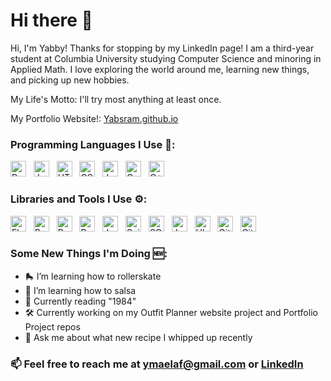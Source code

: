 # Hi there 🤗

<!--
**Yabsram/Yabsram** is a ✨ _special_ ✨ repository because its `README.md` (this file) appears on your GitHub profile.
-->
Hi, I'm Yabby! Thanks for stopping by my LinkedIn page! I am a third-year student at Columbia University studying Computer Science and minoring in Applied Math.
I love exploring the world around me, learning new things, and picking up new hobbies. 

My Life's Motto: I'll try most anything at least once.

My Portfolio Website!: [Yabsram.github.io](Yabsram.github.io)

### Programming Languages I Use 🚀:
<img src="https://img.shields.io/badge/python-3670A0?style=for-the-badge&logo=python&logoColor=ffdd54" alt="Python logo" title="Python" height="25" /> &nbsp; <img src="https://img.shields.io/badge/Java-ED8B00?style=for-the-badge&logo=openjdk&logoColor=white" alt="Java logo" title="Java" height="25" /> &nbsp; <img src="https://img.shields.io/badge/HTML-5-orange?style=for-the-badge&logo=html&logoColor=ffdd54" alt="HTML5 logo" title="HTML5" height="25" /> &nbsp; <img src="https://img.shields.io/badge/css3-%231572B6.svg?style=for-the-badge&logo=css3&logoColor=white" alt="CSS3 logo" title="CSS3" height="25" /> &nbsp; <img src="https://img.shields.io/badge/javascript-%23323330.svg?style=for-the-badge&logo=javascript&logoColor=%23F7DF1E" alt="JavaScript logo" title="JavaScript" height="25" /> &nbsp; <img src="https://img.shields.io/badge/c-%2300599C.svg?style=for-the-badge&logo=c&logoColor=white" alt="C logo" title="C" height="25" /> &nbsp; <img src="https://img.shields.io/badge/C++-00599C?style=flat-square&logo=C%2B%2B&logoColor=white" alt="C++ logo" title="C++" height="25" />

### Libraries and Tools I Use ⚙️:
<img src="https://img.shields.io/badge/flask-%23000.svg?style=for-the-badge&logo=flask&logoColor=white" alt="Flask logo" title="Flask" height="25" /> &nbsp; <img src="https://img.shields.io/badge/bootstrap-%238511FA.svg?style=for-the-badge&logo=bootstrap&logoColor=white" alt="Bootstrap logo" title="Bootstrap" height="25" /> &nbsp; <img src="https://img.shields.io/badge/pandas-%23150458.svg?style=for-the-badge&logo=pandas&logoColor=white" alt="Pandas logo" title="Pandas" height="25" /> &nbsp; <img src="https://img.shields.io/badge/Matplotlib-%23ffffff.svg?style=for-the-badge&logo=Matplotlib&logoColor=black" alt="Pandas logo" title="Pandas" height="25" /> &nbsp; <img src="https://img.shields.io/badge/jupyter-%23FA0F00.svg?style=for-the-badge&logo=jupyter&logoColor=white" alt="Jupyter Notebook logo" title="Jupyter Notebook" height="25" /> &nbsp; <img src="https://img.shields.io/badge/scikit--learn-%23F7931E.svg?style=for-the-badge&logo=scikit-learn&logoColor=white" alt="SciKit-Learn logo" title="SciKit-Learn logo" height="25" /> &nbsp; <img src="https://img.shields.io/badge/sqlite-%2307405e.svg?style=for-the-badge&logo=sqlite&logoColor=white" alt="SQLite logo" title="SQLite" height="25" /> &nbsp; <img src="https://img.shields.io/badge/jupyter-%23FA0F00.svg?style=for-the-badge&logo=jupyter&logoColor=white" alt="Jupyter Notebook logo" title="Jupyter Notebook" height="25" /> &nbsp; <img src="https://img.shields.io/badge/Ubuntu-E95420?style=for-the-badge&logo=ubuntu&logoColor=white" alt="Ubuntu logo" title="Ubuntu" height="25" /> &nbsp; <img src="https://img.shields.io/badge/git-%23F05033.svg?style=for-the-badge&logo=git&logoColor=white" alt="Git logo" title="Git" height="25" /> &nbsp; <img src="https://img.shields.io/badge/Visual%20Studio%20Code-0078d7.svg?style=for-the-badge&logo=visual-studio-code&logoColor=white" alt="Git logo" title="Git" height="25" /> &nbsp;



### Some New Things I'm Doing 🆕:
- 🛼 I’m learning how to rollerskate
- 💃 I’m learning how to salsa
- 📖 Currently reading "1984"
- 🛠️ Currently working on my Outfit Planner website project and Portfolio Project repos
- 💬 Ask me about what new recipe I whipped up recently

### 📫 Feel free to reach me at ymaelaf@gmail.com or [LinkedIn](https://www.linkedin.com/in/yabsra-maelaf/)

